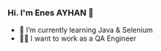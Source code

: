 ### Hi. I'm Enes AYHAN 👋


- 🌱 I’m currently learning Java & Selenium
- 👨‍💻 I want to work as a QA Engineer

